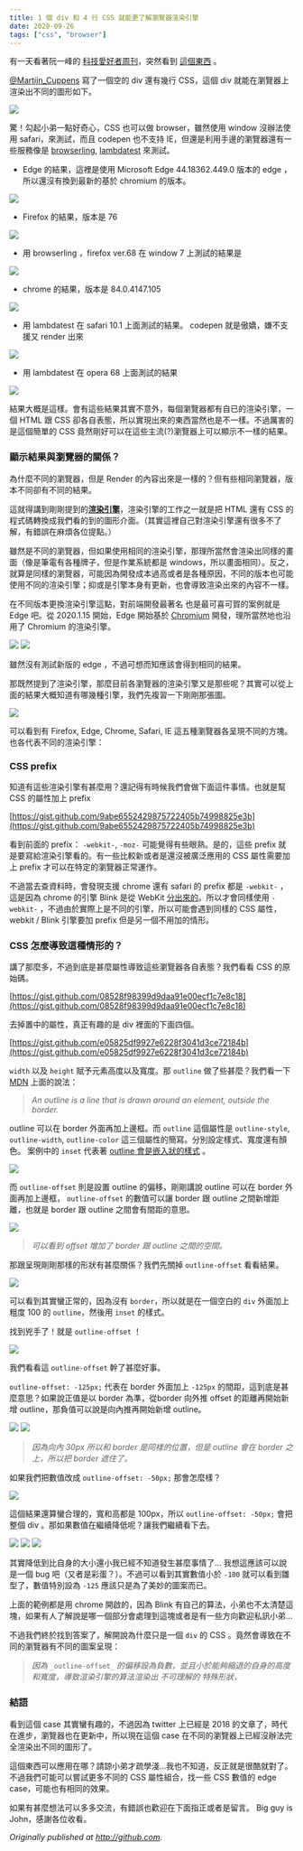 ```yaml
---
title: 1 個 div 和 4 行 CSS 就能更了解瀏覽器渲染引擎
date: 2020-09-26
tags: ["css", "browser"]
---
```


<!-- summary -->  
<!-- 
相同 CSS 但各瀏覽器不同渲染的結果，讓你知道瀏覽器的渲染引擎
-->
<!-- summary -->

有一天看著阮一峰的 [科技愛好者周刊](http://www.ruanyifeng.com/blog/2018/07/weekly-issue-14.html)，突然看到 [這個東西](https://codepen.io/MartijnCuppens/pen/MXojmw) 。

[@Martijn\_Cuppens](https://twitter.com/Martijn_Cuppens/status/1015169981368225793) 寫了一個空的 div 還有幾行 CSS，這個 div 就能在瀏覽器上渲染出不同的圖形如下。

![](/img/post/0__nHm6zS0QfERpQAzz.jpg)

驚！勾起小弟一點好奇心，CSS 也可以做 browser，雖然使用 window 沒辦法使用 safari，來測試，而且 codepen 也不支持 IE，但還是利用手邊的瀏覽器還有一些服務像是 [browserling](https://www.browserling.com/), [lambdatest](https://www.lambdatest.com/) 來測試。

*   Edge 的結果，這裡是使用 Microsoft Edge 44.18362.449.0 版本的 edge ，所以還沒有換到最新的基於 chromium 的版本。

![](/img/post/0__u6QZiPRtH2ENt1Ub.jpg)

*   Firefox 的結果，版本是 76

![](/img/post/0__Awj74dFF__OVvhDS0.jpg)

*   用 browserling ，firefox ver.68 在 window 7 上測試的結果是

![](/img/post/0__DeOeROeZjCJ51iTG.jpg)

*   chrome 的結果，版本是 84.0.4147.105

![](/img/post/0__UufqtVjO3cWW5I6I.jpg)

*   用 lambdatest 在 safari 10.1 上面測試的結果。 codepen 就是傲嬌，嫌不支援又 render 出來

![](/img/post/0__KD8KruS4a4ly8Jr0.jpg)

*   用 lambdatest 在 opera 68 上面測試的結果

![](/img/post/0__XqGjXjT5cmL2Ty__q.jpg)

結果大概是這樣。會有這些結果其實不意外，每個瀏覽器都有自已的渲染引擎，一個 HTML 跟 CSS 卻各自表態，所以實現出來的東西當然也是不一樣。不過厲害的是這個簡單的 CSS 竟然剛好可以在這些主流(?)瀏覽器上可以顯示不一樣的結果。

### 顯示結果與瀏覽器的關係？

為什麼不同的瀏覽器，但是 Render 的內容出來是一樣的？但有些相同瀏覽器，版本不同卻有不同的結果。

這就得講到剛剛提到的[**渲染引擎**](https://en.wikipedia.org/wiki/Browser_engine)，渲染引擎的工作之一就是把 HTML 還有 CSS 的程式碼轉換成我們看的到的圖形介面。（其實這裡自己對渲染引擎還有很多不了解，有錯誤在麻煩各位提點。）

雖然是不同的瀏覽器，但如果使用相同的渲染引擎，那理所當然會渲染出同樣的畫面（像是筆電有各種牌子，但是作業系統都是 windows，所以畫面相同）。反之，就算是同樣的瀏覽器，可能因為開發成本過高或者是各種原因，不同的版本也可能使用不同的渲染引擎；抑或是引擎本身有更新，也會導致渲染出來的內容不一樣。

在不同版本更換渲染引擎這點，對前端開發最著名 也是最可喜可賀的案例就是 Edge 吧。從 2020.1.15 開始，Edge 開始基於 [Chromium](https://zh.wikipedia.org/wiki/Chromium) 開發，理所當然地也沿用了 Chromium 的渲染引擎。

![](/img/post/0__pP9oy__w25Nzt1RqV.jpg)
![](/img/post/0__H3xqFd1UZ6UBsq83.jpg)

雖然沒有測試新版的 edge ，不過可想而知應該會得到相同的結果。

那既然提到了渲染引擎，那麼目前各瀏覽器的渲染引擎又是那些呢？其實可以從上面的結果大概知道有哪幾種引擎，我們先複習一下剛剛那張圖。

![](/img/post/0__j206rgz3EuduI8bn.jpg)

可以看到有 Firefox, Edge, Chrome, Safari, IE 這五種瀏覽器各呈現不同的方塊。也各代表不同的渲染引擎：

### CSS prefix

知道有這些渲染引擎有甚麼用？還記得有時候我們會做下面這件事情。也就是幫 CSS 的屬性加上 prefix

[https://gist.github.com/9abe6552429875722405b74998825e3b](https://gist.github.com/9abe6552429875722405b74998825e3b)

看到前面的 prefix： `-webkit-`, `-moz-` 可能覺得有些眼熟。是的，這些 prefix 就是要寫給渲染引擎看的。有一些比較新或者是還沒被廣泛應用的 CSS 屬性需要加上 prefix 才可以在特定的瀏覽器正常運作。

不過當去查資料時，會發現支援 chrome 還有 safari 的 prefix 都是 `-webkit-` ，這是因為 chrome 的引擎 Blink 是從 WebKit [分出來的](https://zh.wikipedia.org/wiki/WebKit#%E9%96%8B%E7%99%BC%E5%88%86%E8%A3%82)。所以才會同樣使用 `-webkit-` ，不過由於實際上是不同的引擎，所以可能會遇到同樣的 CSS 屬性，webkit / Blink 引擎要加 prefix 但是另一個不用加的情形。

### CSS 怎麼導致這種情形的？

講了那麼多，不過到底是甚麼屬性導致這些瀏覽器各自表態？我們看看 CSS 的原始碼。

[https://gist.github.com/08528f98399d9daa91e00ecf1c7e8c18](https://gist.github.com/08528f98399d9daa91e00ecf1c7e8c18)

去掉置中的屬性，真正有趣的是 div 裡面的下面四個。

[https://gist.github.com/e05825df9927e6228f3041d3ce72184b](https://gist.github.com/e05825df9927e6228f3041d3ce72184b)

`width` 以及 `height` 賦予元素高度以及寬度。那 `outline` 做了些甚麼？我們看一下 [MDN](https://developer.mozilla.org/zh-CN/docs/Web/CSS/outline-style) 上面的說法：

> _An outline is a line that is drawn around an element, outside the border._

outline 可以在 border 外面再加上邊框。而 `outline` 這個屬性是 `outline-style`, `outline-width`, `outline-color` 這三個屬性的簡寫。分別設定樣式、寬度還有顏色。 案例中的 `inset` 代表著 [outline 會是嵌入狀的樣式](https://developer.mozilla.org/zh-CN/docs/Web/CSS/outline-style) 。

![](/img/post/0__5NPDlxYpxbvLVKcP.jpg)

而 `outline-offset` 則是設置 outline 的偏移，剛剛講說 outline 可以在 border 外面再加上邊框， `outline-offset` 的數值可以讓 border 跟 outline 之間新增距離，也就是 border 跟 outline 之間會有間距的意思。

![](/img/post/0__Iq3kO5DG9__Lu6l3Q.jpg)

> _可以看到 offset 增加了 border 跟 outline 之間的空間。_

那跟呈現剛剛那樣的形狀有甚麼關係？我們先關掉 `outline-offset` 看看結果。

![](/img/post/0__WmeLVd5rzByrYG9t.jpg)

可以看到其實蠻正常的，因為沒有 `border`，所以就是在一個空白的 `div` 外面加上粗度 100 的 `outline`，然後用 `inset` 的樣式。

找到兇手了！就是 `outline-offset` ！

![](/img/post/0__tmHWGl807CtouMtY.jpg)

我們看看這 `outline-offset` 幹了甚麼好事。

`outline-offset: -125px;` 代表在 border 外面加上 `-125px` 的間距，這到底是甚麼意思？如果說正值是以 border 為準，從border 向外推 offset 的距離再開始新增 outline，那負值可以說是向內推再開始新增 outline。

![](/img/post/0__iwKcs65P8zYKsd__0.jpg)
![](/img/post/0__swXYDgauMZvdFWCU.jpg)

> _因為向內 30px 所以和 border 是同樣的位置，但是 outline 會在 border 之上，所以把 border 遮住了。_

如果我們把數值改成 `outline-offset: -50px;` 那會怎麼樣？

![](/img/post/0__W3XiCUbIyfTDO7CZ.jpg)

這個結果還算蠻合理的，寬和高都是 100px，所以 `outline-offset: -50px;` 會把整個 div 。那如果數值在繼續降低呢？讓我們繼續看下去。

![](/img/post/0__MkOcmyZnr6KsrFk0.jpg)
![](/img/post/0__xwUfJfjHCodPvV8z.jpg)
![](/img/post/0____3RJrP8pQdXqkItP.jpg)

其實降低到比自身的大小還小我已經不知道發生甚麼事情了… 我想這應該可以說是一個 bug 吧（又者是彩蛋？）。不過可以看到其實數值小於 `-100` 就可以看到雛型了，數值特別設為 `-125` 應該只是為了美妙的圖案而已。

上面的範例都是用 chrome 開啟的，因為 Blink 有自己的算法，小弟也不太清楚這塊，如果有人了解說是哪一個部分會處理到這塊或者是有一些方向歡迎私訊小弟…

不過我們終於找到答案了，解開說為什麼只是一個 `div` 的 CSS 。竟然會導致在不同的瀏覽器有不同的圖案呈現：

> _因為_ `_outline-offset_` _的偏移設為負數，並且小於能夠縮退的自身的高度和寬度，導致渲染引擎的算法渲染出 不可理解的 特殊形狀，_

### 結語

看到這個 case 其實蠻有趣的，不過因為 twitter 上已經是 2018 的文章了，時代在進步，瀏覽器也在更新中，所以現在這個 case 在不同的瀏覽器上已經沒辦法完全渲染出不同的圖形了。

這個東西可以應用在哪？請諒小弟才疏學淺…我也不知道，反正就是很酷就對了。不過我們可能可以嘗試更多不同的 CSS 屬性組合，找一些 CSS 數值的 edge case，可能也有相同的效果。

如果有甚麼想法可以多多交流，有錯誤也歡迎在下面指正或者是留言。 Big guy is John，感謝各位收看。

_Originally published at_ [_http://github.com_](https://gist.github.com/1290f33eca120c10ff394ed1218a53cc)_._